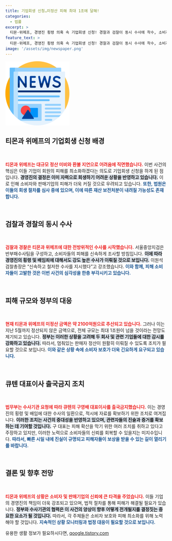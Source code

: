 ```yaml
---
title: 기업회생 신청…미정산 피해 최대 1조에 달해!
categories:
  - 법률
excerpt: >
  티몬·위메프, 경영진 횡령 의혹 속 기업회생 신청! 경찰과 검찰이 동시 수사에 착수, 소비자 피해 최소화 위한 긴급 대응 강조. 1조원 규모 미정산 사태에 소비자들, 법적 대응 나서!
feature_text: >
  티몬·위메프, 경영진 횡령 의혹 속 기업회생 신청! 경찰과 검찰이 동시 수사에 착수, 소비자 피해 최소화 위한 긴급 대응 강조. 1조원 규모 미정산 사태에 소비자들, 법적 대응 나서!
image: '/assets/img/newspaper.png'
---
```


<p><img src="/assets/img/newspaper.png" alt="kimp 속보" /></p>

<h2 data-ke-size="size26">티몬과 위메프의 기업회생 신청 배경</h2>

<p data-ke-size="size16">&nbsp;</p>

<p><b><span style="color: #ee2323;">티몬과 위메프는 대규모 정산 미비와 환불 지연으로 어려움에 직면했습니다.</span></b> 이번 사건의 핵심은 이들 기업이 회원의 피해를 최소화하겠다는 의도로 기업회생 신청을 하게 된 점입니다. <b><span style="background-color: #21538527;">경영진의 결정은 이미 자력으로 회생하기 어려운 상황을 반영하고 있습니다.</span></b> 이로 인해 소비자와 판매기업의 피해가 더욱 커질 것으로 우려되고 있습니다. <b><span style="color: #1a5490;">또한, 법원은 이들의 회생 절차를 심사 중에 있으며, 이에 따른 재산 보전처분이 내려질 가능성도 존재합니다.</span></b></p>

<p data-ke-size="size16">&nbsp;</p>

<h2 data-ke-size="size26">검찰과 경찰의 동시 수사</h2>

<p data-ke-size="size16">&nbsp;</p>

<p><b><span style="color: #ee2323;">검찰과 경찰은 티몬과 위메프에 대한 전방위적인 수사를 시작했습니다.</span></b> 서울중앙지검은 반부패수사팀을 구성하고, 소비자들의 피해를 신속하게 조사할 방침입니다. <b><span style="background-color: #21538527;">이에 따라 경영진의 횡령 및 배임죄에 대해서도 강도 높은 수사가 이뤄질 것으로 보입니다.</span></b> 이원석 검찰총장은 “신속하고 철저한 수사를 지시했다”고 강조했습니다. <b><span style="color: #1a5490;">이와 함께, 피해 소비자들이 고발한 것은 이번 사건의 심각성을 한층 부각시키고 있습니다.</span></b></p>

<p data-ke-size="size16">&nbsp;</p>

<h2 data-ke-size="size26">피해 규모와 정부의 대응</h2>

<p data-ke-size="size16">&nbsp;</p>

<p><b><span style="color: #ee2323;">현재 티몬과 위메프의 미정산 금액은 약 2100억원으로 추산되고 있습니다.</span></b> 그러나 이는 지난 5월까지 정산되지 않은 금액으로, 전체 규모는 최대 1조원이 넘을 것이라는 전망도 제기되고 있습니다. <b><span style="background-color: #21538527;">정부는 이러한 상황을 고려해 두 회사 및 관련 기업들에 대한 감시를 강화하고 있습니다.</span></b> 따라서, 멈춰있는 판매자 정산이 원활히 이뤄질 수 있도록 조치가 필요할 것으로 보입니다. <b><span style="color: #1a5490;">이와 같은 상황 속에 소비자 보호가 더욱 긴요하게 요구되고 있습니다.</span></b></p>

<p data-ke-size="size16">&nbsp;</p>

<h2 data-ke-size="size26">큐텐 대표이사 출국금지 조치</h2>

<p data-ke-size="size16">&nbsp;</p>

<p><b><span style="color: #ee2323;">법무부는 수사기관 요청에 따라 큐텐의 구영배 대표이사를 출국금지했습니다.</span></b> 이는 경영진의 횡령 및 배임에 대한 수사의 일환으로, 적시에 자료를 확보하기 위한 조치로 여겨집니다. <b><span style="background-color: #21538527;">이러한 조치는 사건의 중대성을 반영하고 있으며, 관련자들의 진술과 증거를 확보하는 데 기여할 것입니다.</span></b> 구 대표는 피해 확산을 막기 위한 여러 조치를 취하고 있다고 주장하고 있지만, 이러한 노력으로 소비자들의 신뢰를 회복할 수 있을지는 미지수입니다. <b><span style="color: #1a5490;">따라서, 빠른 시일 내에 진실이 규명되고 피해자들이 보상을 받을 수 있는 길이 열리기를 바랍니다.</span></b></p>

<p data-ke-size="size16">&nbsp;</p>

<h2 data-ke-size="size26">결론 및 향후 전망</h2>

<p data-ke-size="size16">&nbsp;</p>

<p><b><span style="color: #ee2323;">티몬과 위메프의 상황은 소비자 및 판매기업의 신뢰에 큰 타격을 주었습니다.</span></b> 이들 기업의 경영진의 책임이 더욱 강조되고 있으며, 법적 절차를 통해 피해가 해결될 필요가 있습니다. <b><span style="background-color: #21538527;">정부와 수사기관의 협력은 이 사건의 양상이 향후 어떻게 전개될지를 결정짓는 중요한 요소가 될 것입니다.</span></b> 따라서, 각 주체들은 소비자 보호와 피해 최소화를 위해 노력해야 할 것입니다. <b><span style="color: #1a5490;">지속적인 상황 모니터링과 법정 대응이 필요할 것으로 보입니다.</span></b></p>
유용한 생활 정보가 필요하시다면, <a href="https://qoogle.tistory.com" rel="dofollow">qoogle.tistory.com</a>



